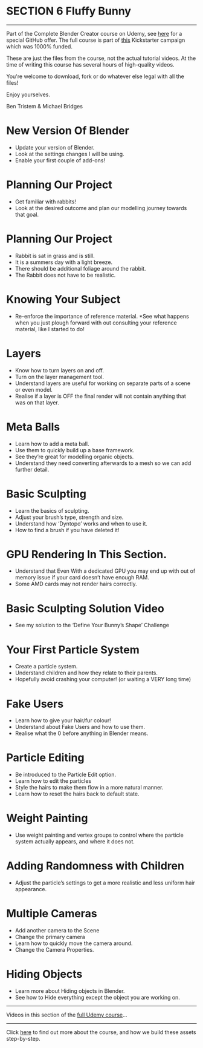 # SECTION 6 Fluffy Bunny
****

Part of the Complete Blender Creator course on Udemy, see [here](https://www.udemy.com/blendertutorial/?couponCode=GitHubSpecial) for a special GitHub offer. The full course is part of [this](https://www.kickstarter.com/projects/bentristem/how-to-create-3d-assets-using-blender-online-cours) Kickstarter campaign which was 1000% funded.

These are just the files from the course, not the actual tutorial videos. At the time of writing this course has several hours of high-quality videos.

You're welcome to download, fork or do whatever else legal with all the files!

Enjoy yourselves.

Ben Tristem & Michael Bridges

# New Version Of Blender
* Update your version of Blender.
* Look at the settings changes I will be using.
* Enable your first couple of add-ons!

# Planning Our Project
* Get familiar with rabbits!
* Look at the desired outcome and plan our modelling journey towards that goal.

# Planning Our Project
* Rabbit is sat in grass and is still.
* It is a summers day with a light breeze.
* There should be additional foliage around the rabbit.
* The Rabbit does not have to be realistic.

# Knowing Your Subject
* Re-enforce the importance of reference material.
*See what happens when you just plough forward with out consulting your reference material, like I started to do!

# Layers
* Know how to turn layers on and off.
* Turn on the layer management tool.
* Understand layers are useful for working on separate parts of a scene or even model.
* Realise if a layer is OFF the final render will not contain anything that was on that layer.

# Meta Balls
* Learn how to add a meta ball.
* Use them to quickly build up a base framework.
* See they’re great for modelling organic objects.
* Understand they need converting afterwards to a mesh so we can add further detail.

# Basic Sculpting
* Learn the basics of sculpting.
* Adjust your brush’s type, strength and size.
* Understand how ‘Dyntopo’ works and when to use it.
* How to find a brush if you have deleted it!

# GPU Rendering In This Section.
* Understand that Even With a dedicated GPU you may end up with out of memory issue if your card doesn’t have enough RAM.
* Some AMD cards may not render hairs correctly.

# Basic Sculpting Solution Video
* See my solution to the ‘Define Your Bunny’s Shape’ Challenge

# Your First Particle System
* Create a particle system.
* Understand children and how they relate to their parents.
* Hopefully avoid crashing your computer! (or waiting a VERY long time)

# Fake Users
* Learn how to give your hair/fur colour!
* Understand about Fake Users and how to use them.
* Realise what the 0 before anything in Blender means.

# Particle Editing
* Be introduced to the Particle Edit option.
* Learn how to edit the particles
* Style the hairs to make them flow in a more natural manner.
* Learn how to reset the hairs back to default state.

# Weight Painting
* Use weight painting and vertex groups to control where the particle system actually appears, and where it does not.

# Adding Randomness with Children
* Adjust the particle’s settings to get a more realistic and less uniform hair appearance.

# Multiple Cameras
* Add another camera to the Scene
* Change the primary camera
* Learn how to quickly move the camera around.
* Change the Camera Properties.

# Hiding Objects
* Learn more about Hiding objects in Blender.
* See how to Hide everything except the object you are working on.

----
Videos in this section of the [full Udemy course](https://www.udemy.com/blendertutorial/?couponCode=GitHubSpecial)...

---
Click [here](https://www.udemy.com/blendertutorial/?couponCode=GitHubSpecial) to find out more about the course, and how we build these assets step-by-step.